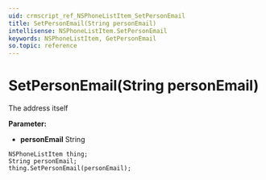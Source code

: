 ```yaml
---
uid: crmscript_ref_NSPhoneListItem_SetPersonEmail
title: SetPersonEmail(String personEmail)
intellisense: NSPhoneListItem.SetPersonEmail
keywords: NSPhoneListItem, GetPersonEmail
so.topic: reference
---
```


# SetPersonEmail(String personEmail)

The address itself

**Parameter:** 
 - **personEmail** String

```crmscript
NSPhoneListItem thing;
String personEmail;
thing.SetPersonEmail(personEmail);
```

